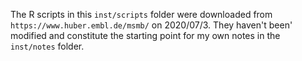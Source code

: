 The R scripts in this `inst/scripts` folder were downloaded from 
`https://www.huber.embl.de/msmb/` on 2020/07/3. They haven't been'
modified and constitute the starting point for my own notes in the `inst/notes`
folder.